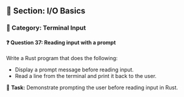 ## 📘 Section: I/O Basics  
### 🔹 Category: Terminal Input  
#### ❓ Question 37: Reading input with a prompt

Write a Rust program that does the following:

- Display a prompt message before reading input.
- Read a line from the terminal and print it back to the user.

🔧 **Task:** Demonstrate prompting the user before reading input in Rust.
